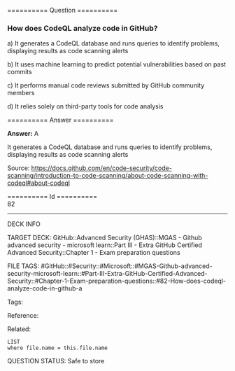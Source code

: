 ========== Question ==========  

### How does CodeQL analyze code in GitHub?

a) It generates a CodeQL database and runs queries to identify problems, displaying results as code scanning alerts

b) It uses machine learning to predict potential vulnerabilities based on past commits

c) It performs manual code reviews submitted by GitHub community members

d) It relies solely on third-party tools for code analysis  

========== Answer ==========  

**Answer:** A

It generates a CodeQL database and runs queries to identify problems, displaying results as code scanning alerts

Source: https://docs.github.com/en/code-security/code-scanning/introduction-to-code-scanning/about-code-scanning-with-codeql#about-codeql

========== Id ==========  
82

---

DECK INFO

TARGET DECK: GitHub::Advanced Security (GHAS)::MGAS - Github advanced security - microsoft learn::Part III - Extra GitHub Certified Advanced Security::Chapter 1 - Exam preparation questions

FILE TAGS: #GitHub::#Security::#Microsoft::#MGAS-Github-advanced-security-microsoft-learn::#Part-III-Extra-GitHub-Certified-Advanced-Security::#Chapter-1-Exam-preparation-questions::#82-How-does-codeql-analyze-code-in-github-a

Tags:

Reference:

Related:

```dataview
LIST
where file.name = this.file.name
```

QUESTION STATUS: Safe to store
